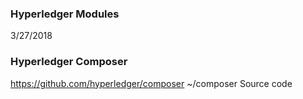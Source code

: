 ### Hyperledger Modules
3/27/2018

### Hyperledger Composer
https://github.com/hyperledger/composer
    ~/composer
Source code

